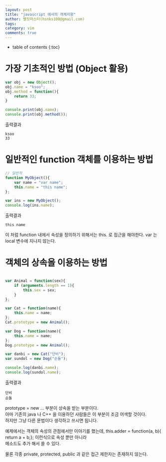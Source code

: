 ```yaml
---
layout: post
title: "javascript 에서의 객체지향"
author: 뻘짓마스터(hsnks100@gmail.com)
tags: 
category: vim
comments: true
---
```


* table of contents
{:toc}

# 가장 기초적인 방법 (Object 활용)
``` js
var obj = new Object();
obj.name = "ksoo";
obj.method = function(){
    return 33;
} 

console.print(obj.name);
console.print(obj.method());
```

출력결과
```
ksoo
33
```

# 일반적인 function 객체를 이용하는 방법
``` js 
// 일반적
function MyObject(){
    var name = "var name";
    this.name = "this name"; 
};

var ins = new MyObject();
console.log(ins.name);
```

출력결과
```
this name
```

이 처럼 function 내에서 속성을 정의하기 위해서는 this. 로 접근을 해야한다.
var 는 local 변수에 지나지 않는다.



# 객체의 상속을 이용하는 방법

``` js

var Animal = function(sex){
    if (arguments.length == 1){
        this.sex = sex;
    }
};

var Cat = function(name){
    this.name = name;
};
Cat.prototype = new Animal();

var Dog = function(name){
    this.name = name;
};
Dog.prototype = new Animal();

var danbi = new Cat("단비");
var sundol = new Dog("순돌");

console.log(danbi.name);
console.log(sundol.name); 
```

출력결과
```
단비
순돌
```

prototype = new ... 부분이 상속을 받는 부분이다.  
아마 기존의 java 나 C++ 을 이용하던 사람들은 이 부분이 조금 어색할 것이다.  
하지만 그냥 다른 문법이다 생각하고 쓰시면 됩니다.  

예제에서는 객체의 속성의 관점에서만 이야기를 했는데, this.adder = function(a, b){ return a + b;}; 이런식으로 속성 뿐만 아니라  
메소드도 추가 해서 쓸 수 있다.  

물론 각종 private, protected, public 과 같은 접근 제한자는 존재하지 않는다.  





